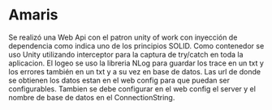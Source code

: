 # Amaris
Se realizó una Web Api con el patron unity of work con inyección de dependencia como indica uno de los principios SOLID. Como contenedor se uso Unity utilizando interceptor para la captura de try/catch en toda la aplicacion. El logeo se uso la libreria NLog para guardar los trace en un txt y los errores también en un txt y a su vez en base de datos.
Las url de donde se obtienen los datos estan en el web config para que puedan ser configurables. 
Tambien se debe configurar en el web config el server y el nombre de base de datos en el ConnectionString.
